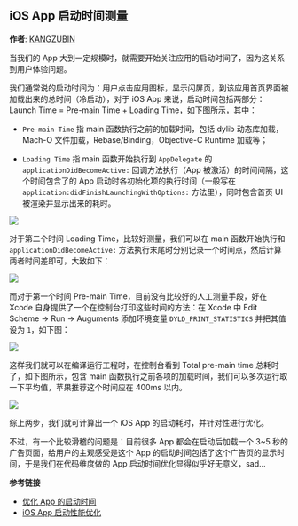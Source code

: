 iOS App 启动时间测量
--------
**作者**: [KANGZUBIN](https://weibo.com/kangzubin)

当我们的 App 大到一定规模时，就需要开始关注应用的启动时间了，因为这关系到用户体验问题。

我们通常说的启动时间为：用户点击应用图标，显示闪屏页，到该应用首页界面被加载出来的总时间（冷启动），对于 iOS App 来说，启动时间包括两部分：Launch Time = Pre-main Time + Loading Time，如下图所示，其中：

* `Pre-main Time` 指 main 函数执行之前的加载时间，包括 dylib 动态库加载，Mach-O 文件加载，Rebase/Binding，Objective-C Runtime 加载等；

* `Loading Time` 指 main 函数开始执行到 `AppDelegate` 的 `applicationDidBecomeActive:` 回调方法执行（App 被激活）的时间间隔，这个时间包含了的 App 启动时各初始化项的执行时间（一般写在 `application:didFinishLaunchingWithOptions:` 方法里），同时包含首页 UI 被渲染并显示出来的耗时。

![](https://github.com/awesome-tips/iOS-Tips/blob/master/images/2018/08/2-1.png)

对于第二个时间 Loading Time，比较好测量，我们可以在 main 函数开始执行和 `applicationDidBecomeActive:` 方法执行末尾时分别记录一个时间点，然后计算两者时间差即可，大致如下：

![](https://github.com/awesome-tips/iOS-Tips/blob/master/images/2018/08/2-2.png)

而对于第一个时间 Pre-main Time，目前没有比较好的人工测量手段，好在 Xcode 自身提供了一个在控制台打印这些时间的方法：在 Xcode 中 Edit Scheme -> Run -> Auguments 添加环境变量 `DYLD_PRINT_STATISTICS` 并把其值设为 `1`，如下图：

![](https://github.com/awesome-tips/iOS-Tips/blob/master/images/2018/08/2-3.png)

这样我们就可以在编译运行工程时，在控制台看到 Total pre-main time 总耗时了，如下图所示，包含 main 函数执行之前各项的加载时间，我们可以多次运行取一下平均值，苹果推荐这个时间应在 400ms 以内。

![](https://github.com/awesome-tips/iOS-Tips/blob/master/images/2018/08/2-4.png)

综上两步，我们就可计算出一个 iOS App 的启动耗时，并针对性进行优化。

不过，有一个比较滑稽的问题是：目前很多 App 都会在启动后加载一个 3~5 秒的广告页面，给用户的主观感受是这个 App 的启动时间包括了这个广告页的显示时间，于是我们在代码维度做的 App 启动时间优化显得似乎好无意义，sad...

**参考链接**

* [优化 App 的启动时间](http://yulingtianxia.com/blog/2016/10/30/Optimizing-App-Startup-Time/)
* [iOS App 启动性能优化](https://chars.tech/blog/ios-app-launch-time-optimize/)